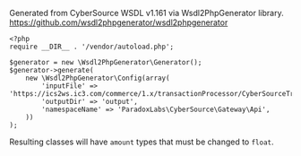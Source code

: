 Generated from CyberSource WSDL v1.161 via Wsdl2PhpGenerator library. https://github.com/wsdl2phpgenerator/wsdl2phpgenerator

```
<?php
require __DIR__ . '/vendor/autoload.php';

$generator = new \Wsdl2PhpGenerator\Generator();
$generator->generate(
	new \Wsdl2PhpGenerator\Config(array(
        'inputFile' => 'https://ics2ws.ic3.com/commerce/1.x/transactionProcessor/CyberSourceTransaction_1.161.wsdl',
        'outputDir' => 'output',
        'namespaceName' => 'ParadoxLabs\CyberSource\Gateway\Api',
    ))
);
``` 

Resulting classes will have `amount` types that must be changed to `float`.
